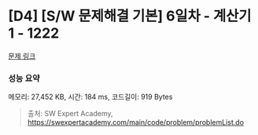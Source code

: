 # [D4] [S/W 문제해결 기본] 6일차 - 계산기1 - 1222 

[문제 링크](https://swexpertacademy.com/main/code/problem/problemDetail.do?contestProbId=AV14mbSaAEwCFAYD) 

### 성능 요약

메모리: 27,452 KB, 시간: 184 ms, 코드길이: 919 Bytes



> 출처: SW Expert Academy, https://swexpertacademy.com/main/code/problem/problemList.do